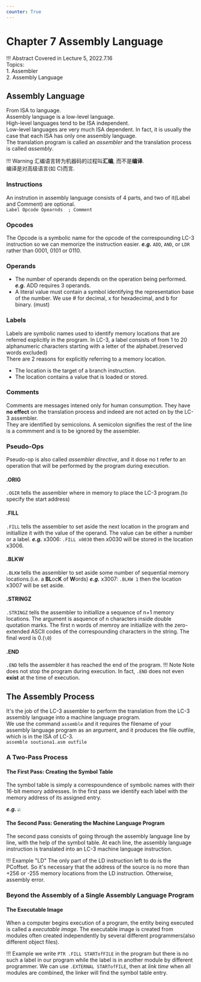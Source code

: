 ```yaml
---
counter: True  
---
```


# Chapter 7 Assembly Language

!!! Abstract
    Covered in Lecture 5, 2022.7.16  
    Topics:    
    1. Assembler  
    2. Assembly Language

## Assembly Language

From ISA to language.  
Assembly language is a low-level language.  
High-level languages tend to be ISA independent.  
Low-level languages are very much ISA dependent. In fact, it is usually the case that each ISA has
only one assembly language.  
The translation program is called an *assembler* and the translation process is called *assembly*.

!!! Warning
    汇编语言转为机器码的过程叫**汇编**, 而不是**编译**.  
    编译是对高级语言(如 C)而言.

### Instructions

An instrution in assembly language consists of 4 parts, and two of it(Label and Comment) are optional.  
`Label Opcode Opearnds  ; Comment`  

### Opcodes

The Opcode is a symbolic name for the opcode of the correspounding LC-3 instruction so we can memorize the instruction easier. ***e.g.*** `ADD`, `AND`, or `LDR` rather than 0001, 0101 or 0110.

### Operands

* The number of operands depends on the operation being performed. ***e.g.*** ADD requires 3 operands.  
* A literal value must contain a symbol identifying the representation base of the number. We use # for decimal, x for hexadecimal, and b for binary. (must)

### Labels

Labels are symbolic names used to identify memory locations that are referred explicitly in the program. In LC-3, a label consists of from 1 to 20 alphanumeric characters starting with a letter of the alphabet.(reserved words excluded)  
There are 2 reasons for explicitly referring to a memory location.  

* The location is the target of a branch instruction.  
* The location contains a value that is loaded or stored.

### Comments

Comments are messages intened only for human consumption. They have **no effect** on the translation process and indeed are not acted on by the LC-3 assembler.  
They are identified by semicolons. A semicolon signifies the rest of the line is a commment and is to be ignored by the assembler.  

### Pseudo-Ops

Pseudo-op is also called *assembler directive*, and it dose no t refer to an operation that will be performed by the program during execution.

#### .ORIG

`.OGIR` tells the assembler where in memory to place the LC-3 program.(to specify the start address)

#### .FILL

`.FILL` tells the assembler to set aside the next location in the program and initiallize it with the value of the operand. The value can be either a number or a label. ***e.g.*** x3006: `.FILL x0030` then x0030 will be stored in the location x3006.

#### .BLKW

`.BLKW` tells the assembler to set aside some number of sequential memory locations.(i.e. a **BL**oc**K** of **W**ords) ***e.g.*** x3007: `.BLKW 1` then the location x3007 will be set aside.

#### .STRINGZ

`.STRINGZ` tells the assembler to initiallize a sequence of n+1 memory locations. The argument is asquence of n characters inside double quotation marks. The first n words of memroy are initiallize with the zero-extended ASCII codes of the correspounding characters in the string. The final word is 0.(`\0`)

#### .END

`.END` tells the assembler it has reached the end of the program.
!!! Note
    Note does not stop the program during execution. In fact, `.END` does not even **exist** at the time of execution.

## The Assembly Process

It's the job of the LC-3 assembler to perform the translation from the LC-3 assembly language into a machine language program.  
We use the command `assemble` and it requires the filename of your assembly language program as an argument, and it produces the file outfile, which is in the ISA of LC-3.  
`assemble soutiona1.asm outfile`

### A Two-Pass Process

#### The First Pass: Creating the Symbol Table

The symbol table is simply a correspoundence of symbolic names with their 16-bit memory addresses. In the first pass we identify each label with the memory address of its assigned entry.

***e.g.***
<img src="https://s2.loli.net/2022/07/16/5WHXTzQSvClqGLp.png" style="zoom:50%;" />  

#### The Second Pass: Generating the Machine Language Program

The second pass consists of going through the assembly language line by line, with the help of the symbol table. At each line, the assembly language instruction is translated into an LC-3 machine language instruction.

!!! Example "LD"
    The only part of the LD instruction left to do is the PCoffset. So it's necessary that the address of the source is no more than +256 or -255 memory locations from the LD instruction. Otherwise, assembly error.

### Beyond the Assembly of a Single Assembly Language Program

#### The Executable Image

When a computer begins execution of a program, the entity being executed is called a *executable image*. The executable image is created from modules often created independently by several different programmers(also different object files).  

!!! Example
    we write `PTR .FILL STARTofFILE` in the program but there is no such a label in our program while the label is in another module by different programmer. We can use `.EXTERNAL STARTofFILE`, then at *link time* when all modules are combined, the linker will find the symbol table entry.

